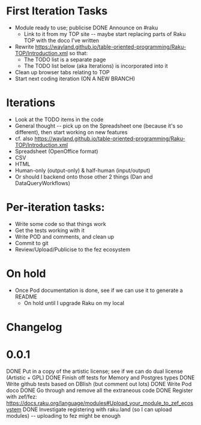 # First Iteration Tasks
-	Module ready to use; publicise
	DONE	Announce on #raku
	-	Link to it from my TOP site -- maybe start replacing parts of Raku TOP with the doco I've written
-	Rewrite https://wayland.github.io/table-oriented-programming/Raku-TOP/Introduction.xml so that:
	-	The TODO list is a separate page
	-	The TODO list below (aka Iterations) is incorporated into it
-	Clean up browser tabs relating to TOP
-	Start next coding iteration (ON A NEW BRANCH)

# Iterations
-	Look at the TODO items in the code
-	General thought -- pick up on the Spreadsheet one (because it's so different), then start working on
	new features
-	cf. also https://wayland.github.io/table-oriented-programming/Raku-TOP/Introduction.xml
-	Spreadsheet (OpenOffice format)
-	CSV
-	HTML
-	Human-only (output-only) & half-human (input/output)
-	Or should I backend onto those other 2 things (Dan and DataQueryWorkflows)

# Per-iteration tasks:
-	Write some code so that things work
-	Get the tests working with it
-	Write POD and comments, and clean up
-	Commit to git
-	Review/Upload/Publicise to the fez ecosystem

# On hold
-	Once Pod documentation is done, see if we can use it to generate a README
	-	On hold until I upgrade Raku on my local

# Changelog
# 0.0.1
DONE	Put in a copy of the artistic license; see if we can do dual license (Artistic + GPL)
DONE	Finish off tests for Memory and Postgres types
DONE	Write github tests based on DBIish (but comment out lots)
DONE	Write Pod doco
DONE	Go through and remove all the extraneous code
DONE	Register with zef/fez: https://docs.raku.org/language/modules#Upload_your_module_to_zef_ecosystem
DONE	Investigate registering with raku.land (so I can upload modules) -- uploading to fez might be enough


